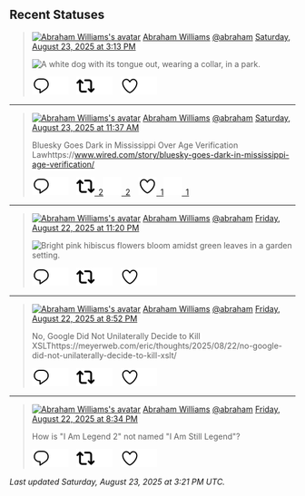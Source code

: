 ## Recent Statuses

> <a href="https://indieweb.social/@abraham"><img alt="Abraham Williams's avatar" src="https://cdn.masto.host/indiewebsocial/accounts/avatars/109/292/540/382/343/163/original/d00f2e03ce9c85b1.jpg" height="24" width="24" ></a> [Abraham Williams](https://indieweb.social/@abraham) [@abraham](https://indieweb.social/@abraham) [Saturday, August 23, 2025 at 3:13 PM](https://indieweb.social/@abraham/115078725701079772)
>
> 
>
> ![A white dog with its tongue out, wearing a collar, in a park.](https://cdn.masto.host/indiewebsocial/media_attachments/files/115/078/724/970/202/464/original/c4ede0754b8b33cb.jpg)
>
> [![Reply](./images/reply_light.svg#gh-light-mode-only "Reply")](https://indieweb.social/@abraham/115078725701079772#gh-light-mode-only)[![Reply](./images/reply.svg#gh-dark-mode-only "Reply")](https://indieweb.social/@abraham/115078725701079772#gh-dark-mode-only)&emsp;[![Boost](./images/retweet_light.svg#gh-light-mode-only "Boost")](https://indieweb.social/@abraham/115078725701079772#gh-light-mode-only)[![Boost](./images/retweet.svg#gh-dark-mode-only "Boost")](https://indieweb.social/@abraham/115078725701079772#gh-dark-mode-only)&emsp;[![Favorite](./images/like_light.svg#gh-light-mode-only "Favorite")](https://indieweb.social/@abraham/115078725701079772#gh-light-mode-only)[![Favorite](./images/like.svg#gh-dark-mode-only "Favorite")](https://indieweb.social/@abraham/115078725701079772#gh-dark-mode-only)


---

> <a href="https://indieweb.social/@abraham"><img alt="Abraham Williams's avatar" src="https://cdn.masto.host/indiewebsocial/accounts/avatars/109/292/540/382/343/163/original/d00f2e03ce9c85b1.jpg" height="24" width="24" ></a> [Abraham Williams](https://indieweb.social/@abraham) [@abraham](https://indieweb.social/@abraham) [Saturday, August 23, 2025 at 11:37 AM](https://indieweb.social/@abraham/115077877644506387)
>
> Bluesky Goes Dark in Mississippi Over Age Verification Lawhttps://www.wired.com/story/bluesky-goes-dark-in-mississippi-age-verification/
>
> [![Reply](./images/reply_light.svg#gh-light-mode-only "Reply")](https://indieweb.social/@abraham/115077877644506387#gh-light-mode-only)[![Reply](./images/reply.svg#gh-dark-mode-only "Reply")](https://indieweb.social/@abraham/115077877644506387#gh-dark-mode-only)&emsp;[![Boost](./images/retweet_light.svg#gh-light-mode-only "Boost")&ensp;2](https://indieweb.social/@abraham/115077877644506387#gh-light-mode-only)[![Boost](./images/retweet.svg#gh-dark-mode-only "Boost")&ensp;2](https://indieweb.social/@abraham/115077877644506387#gh-dark-mode-only)&emsp;[![Favorite](./images/like_light.svg#gh-light-mode-only "Favorite")&ensp;1](https://indieweb.social/@abraham/115077877644506387#gh-light-mode-only)[![Favorite](./images/like.svg#gh-dark-mode-only "Favorite")&ensp;1](https://indieweb.social/@abraham/115077877644506387#gh-dark-mode-only)


---

> <a href="https://indieweb.social/@abraham"><img alt="Abraham Williams's avatar" src="https://cdn.masto.host/indiewebsocial/accounts/avatars/109/292/540/382/343/163/original/d00f2e03ce9c85b1.jpg" height="24" width="24" ></a> [Abraham Williams](https://indieweb.social/@abraham) [@abraham](https://indieweb.social/@abraham) [Friday, August 22, 2025 at 11:20 PM](https://indieweb.social/@abraham/115074978661369629)
>
> 
>
> ![Bright pink hibiscus flowers bloom amidst green leaves in a garden setting.](https://cdn.masto.host/indiewebsocial/media_attachments/files/115/074/978/478/085/902/original/9bc271c7f884db00.jpg)
>
> [![Reply](./images/reply_light.svg#gh-light-mode-only "Reply")](https://indieweb.social/@abraham/115074978661369629#gh-light-mode-only)[![Reply](./images/reply.svg#gh-dark-mode-only "Reply")](https://indieweb.social/@abraham/115074978661369629#gh-dark-mode-only)&emsp;[![Boost](./images/retweet_light.svg#gh-light-mode-only "Boost")](https://indieweb.social/@abraham/115074978661369629#gh-light-mode-only)[![Boost](./images/retweet.svg#gh-dark-mode-only "Boost")](https://indieweb.social/@abraham/115074978661369629#gh-dark-mode-only)&emsp;[![Favorite](./images/like_light.svg#gh-light-mode-only "Favorite")](https://indieweb.social/@abraham/115074978661369629#gh-light-mode-only)[![Favorite](./images/like.svg#gh-dark-mode-only "Favorite")](https://indieweb.social/@abraham/115074978661369629#gh-dark-mode-only)


---

> <a href="https://indieweb.social/@abraham"><img alt="Abraham Williams's avatar" src="https://cdn.masto.host/indiewebsocial/accounts/avatars/109/292/540/382/343/163/original/d00f2e03ce9c85b1.jpg" height="24" width="24" ></a> [Abraham Williams](https://indieweb.social/@abraham) [@abraham](https://indieweb.social/@abraham) [Friday, August 22, 2025 at 8:52 PM](https://indieweb.social/@abraham/115074397809564169)
>
> No, Google Did Not Unilaterally Decide to Kill XSLThttps://meyerweb.com/eric/thoughts/2025/08/22/no-google-did-not-unilaterally-decide-to-kill-xslt/
>
> [![Reply](./images/reply_light.svg#gh-light-mode-only "Reply")](https://indieweb.social/@abraham/115074397809564169#gh-light-mode-only)[![Reply](./images/reply.svg#gh-dark-mode-only "Reply")](https://indieweb.social/@abraham/115074397809564169#gh-dark-mode-only)&emsp;[![Boost](./images/retweet_light.svg#gh-light-mode-only "Boost")](https://indieweb.social/@abraham/115074397809564169#gh-light-mode-only)[![Boost](./images/retweet.svg#gh-dark-mode-only "Boost")](https://indieweb.social/@abraham/115074397809564169#gh-dark-mode-only)&emsp;[![Favorite](./images/like_light.svg#gh-light-mode-only "Favorite")](https://indieweb.social/@abraham/115074397809564169#gh-light-mode-only)[![Favorite](./images/like.svg#gh-dark-mode-only "Favorite")](https://indieweb.social/@abraham/115074397809564169#gh-dark-mode-only)


---

> <a href="https://indieweb.social/@abraham"><img alt="Abraham Williams's avatar" src="https://cdn.masto.host/indiewebsocial/accounts/avatars/109/292/540/382/343/163/original/d00f2e03ce9c85b1.jpg" height="24" width="24" ></a> [Abraham Williams](https://indieweb.social/@abraham) [@abraham](https://indieweb.social/@abraham) [Friday, August 22, 2025 at 8:34 PM](https://indieweb.social/@abraham/115074325918182024)
>
> How is &quot;I Am Legend 2&quot; not named &quot;I Am Still Legend&quot;?
>
> [![Reply](./images/reply_light.svg#gh-light-mode-only "Reply")](https://indieweb.social/@abraham/115074325918182024#gh-light-mode-only)[![Reply](./images/reply.svg#gh-dark-mode-only "Reply")](https://indieweb.social/@abraham/115074325918182024#gh-dark-mode-only)&emsp;[![Boost](./images/retweet_light.svg#gh-light-mode-only "Boost")](https://indieweb.social/@abraham/115074325918182024#gh-light-mode-only)[![Boost](./images/retweet.svg#gh-dark-mode-only "Boost")](https://indieweb.social/@abraham/115074325918182024#gh-dark-mode-only)&emsp;[![Favorite](./images/like_light.svg#gh-light-mode-only "Favorite")](https://indieweb.social/@abraham/115074325918182024#gh-light-mode-only)[![Favorite](./images/like.svg#gh-dark-mode-only "Favorite")](https://indieweb.social/@abraham/115074325918182024#gh-dark-mode-only)


_Last updated Saturday, August 23, 2025 at 3:21 PM UTC._
